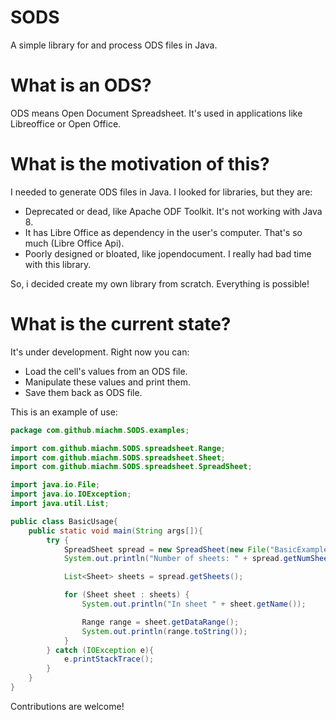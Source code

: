 # SODS
A simple library for and process ODS files in Java.

# What is an ODS?
ODS means Open Document Spreadsheet. It's used in applications like Libreoffice or Open Office.

# What is the motivation of this?
I needed to generate ODS files in Java. I looked for libraries, but they are:

- Deprecated or dead, like Apache ODF Toolkit. It's not working with Java 8.
- It has Libre Office as dependency in the user's computer. That's so much (Libre Office Api).
- Poorly designed or bloated, like jopendocument. I really had bad time with this library.

So, i decided create my own library from scratch. Everything is possible!

# What is the current state?
It's under development. Right now you can:

- Load the cell's values from an ODS file.
- Manipulate these values and print them.
- Save them back as ODS file.

This is an example of use:

```java
package com.github.miachm.SODS.examples;

import com.github.miachm.SODS.spreadsheet.Range;
import com.github.miachm.SODS.spreadsheet.Sheet;
import com.github.miachm.SODS.spreadsheet.SpreadSheet;

import java.io.File;
import java.io.IOException;
import java.util.List;

public class BasicUsage{
    public static void main(String args[]){
        try {
            SpreadSheet spread = new SpreadSheet(new File("BasicExample.ods"));
            System.out.println("Number of sheets: " + spread.getNumSheets());

            List<Sheet> sheets = spread.getSheets();

            for (Sheet sheet : sheets) {
                System.out.println("In sheet " + sheet.getName());

                Range range = sheet.getDataRange();
                System.out.println(range.toString());
            }
        } catch (IOException e){
            e.printStackTrace();
        }
    }
}
```

Contributions are welcome!
